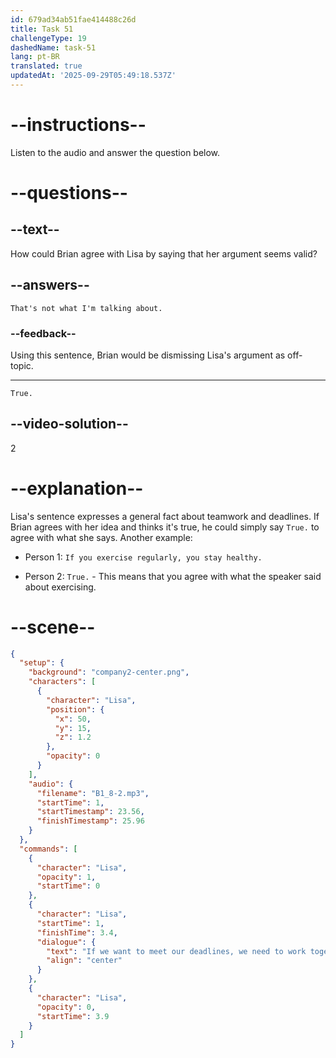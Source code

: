 ```yaml
---
id: 679ad34ab51fae414488c26d
title: Task 51
challengeType: 19
dashedName: task-51
lang: pt-BR
translated: true
updatedAt: '2025-09-29T05:49:18.537Z'
---
```


<!-- (Audio) Lisa: If we want to meet our deadlines, we need to work together. -->

<!-- SPEAKING -->

# --instructions--

Listen to the audio and answer the question below.

# --questions--

## --text--

How could Brian agree with Lisa by saying that her argument seems valid?

## --answers--

`That's not what I'm talking about.`

### --feedback--

Using this sentence, Brian would be dismissing Lisa's argument as off-topic.

---

`True.`

## --video-solution--

2

# --explanation--

Lisa's sentence expresses a general fact about teamwork and deadlines. If Brian agrees with her idea and thinks it's true, he could simply say `True.` to agree with what she says. Another example:

- Person 1: `If you exercise regularly, you stay healthy.`

- Person 2: `True.` - This means that you agree with what the speaker said about exercising.

# --scene--

```json
{
  "setup": {
    "background": "company2-center.png",
    "characters": [
      {
        "character": "Lisa",
        "position": {
          "x": 50,
          "y": 15,
          "z": 1.2
        },
        "opacity": 0
      }
    ],
    "audio": {
      "filename": "B1_8-2.mp3",
      "startTime": 1,
      "startTimestamp": 23.56,
      "finishTimestamp": 25.96
    }
  },
  "commands": [
    {
      "character": "Lisa",
      "opacity": 1,
      "startTime": 0
    },
    {
      "character": "Lisa",
      "startTime": 1,
      "finishTime": 3.4,
      "dialogue": {
        "text": "If we want to meet our deadlines, we need to work together.",
        "align": "center"
      }
    },
    {
      "character": "Lisa",
      "opacity": 0,
      "startTime": 3.9
    }
  ]
}
```

